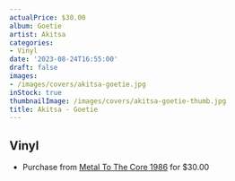 ```yaml
---
actualPrice: $30.00
album: Goetie
artist: Akitsa
categories:
- Vinyl
date: '2023-08-24T16:55:00'
draft: false
images:
- /images/covers/akitsa-goetie.jpg
inStock: true
thumbnailImage: /images/covers/akitsa-goetie-thumb.jpg
title: Akitsa - Goetie
---
```


## Vinyl
* Purchase from [Metal To The Core 1986](https://metaltothecore1986.com/shop/akitsa-goetie-12-double-lp-clear-with-black-and-white-splatter/) for $30.00
